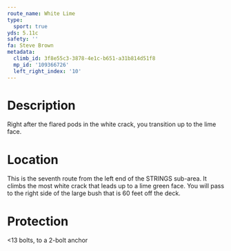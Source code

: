 ```yaml
---
route_name: White Lime
type:
  sport: true
yds: 5.11c
safety: ''
fa: Steve Brown
metadata:
  climb_id: 3f8e55c3-3878-4e1c-b651-a31b814d51f8
  mp_id: '109366726'
  left_right_index: '10'
---
```

# Description
Right after the flared pods in the white crack, you transition up to the lime face.

# Location
This is the seventh route from the left end of the STRINGS sub-area. It climbs the most white crack that leads up to a lime green face.  You will pass to the right side of the large bush that is 60 feet off the deck.

# Protection
<13 bolts, to a 2-bolt anchor
